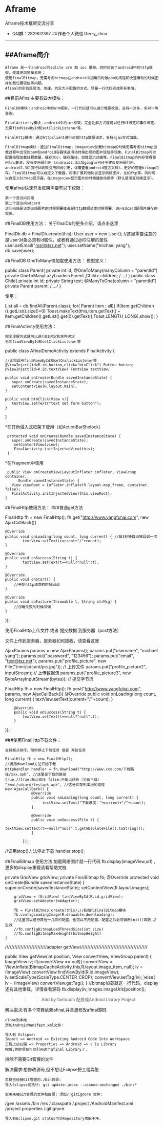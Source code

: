 Aframe
=========================
Aframe技术框架交流分享
* QQ群：282902397 ##作者个人微信 Derry_zhou
----------------
##Aframe简介
-------------
    Aframe 是一个android的sqlite orm 和 ioc 框架。同时封装了android中的http框架，使其更加简单易用；
    使用finalBitmap，无需考虑bitmap在android中加载的时候oom的问题和快速滑动的时候图片加载位置错位等问题。
    Afinal的宗旨是简洁，快速。约定大于配置的方式。尽量一行代码完成所有事情。

##目前Afinal主要有四大模块：

    FinalDB模块：android中的orm框架，一行代码就可以进行增删改查。支持一对多，多对一等查询。

    FinalActivity模块：android中的ioc框架，完全注解方式就可以进行UI绑定和事件绑定。无需findViewById和setClickListener等。

    FinalHttp模块：通过httpclient进行封装http数据请求，支持ajax方式加载。

    FinalBitmap模块：通过FinalBitmap，imageview加载bitmap的时候无需考虑bitmap加载过程中出现的oom和android容器快速滑动时候出现的图片错位等现象。FinalBitmap可以配置线程加载线程数量，缓存大小，缓存路径，加载显示动画等。FinalBitmap的内存管理使用lru算法，没有使用弱引用（android2.3以后google已经不建议使用弱引用，android2.3后强行回收软引用和弱引用，详情查看android官方文档），更好的管理bitmap内存。FinalBitmap可以自定义下载器，用来扩展其他协议显示网络图片，比如ftp等。同时可以自定义bitmap显示器，在imageview显示图片的时候播放动画等（默认是渐变动画显示）。

使用afinal快速开发框架需要有以下权限：

<uses-permission android:name="android.permission.INTERNET" />
<uses-permission android:name="android.permission.WRITE_EXTERNAL_STORAGE" />

    第一个是访问网络
    第二个是访问sdcard
    访问网络是请求网络图片的时候需要或者是http数据请求时候需要，访问sdcard是图片缓存的需要。

##FinalDB使用方法： 关于finalDb的更多介绍，请点击这里

FinalDb db = FinalDb.create(this);
User user = new User(); //这里需要注意的是User对象必须有id属性，或者有通过@ID注解的属性
user.setEmail("mail@tsz.net");
user.setName("michael yang");
db.save(user);

##FinalDB OneToMany懒加载使用方法： 模型定义：

public class Parent{
    private int id;
    @OneToMany(manyColumn = "parentId")
    private OneToManyLazyLoader<Parent ,Child> children;
    /*....*/
}
public class Child{
    private int id;
    private String text;
    @ManyToOne(column = "parentId")
    private  Parent  parent;
    /*....*/
}

使用：

List<Parent> all = db.findAll(Parent.class);
        for( Parent  item : all){
            if(item.getChildren ().getList().size()>0)
                Toast.makeText(this,item.getText() + item.getChildren().getList().get(0).getText(),Toast.LENGTH_LONG).show();
        }

##FinalActivity使用方法：

    完全注解方式就可以进行UI绑定和事件绑定
    无需findViewById和setClickListener等

public class AfinalDemoActivity extends FinalActivity {

    //无需调用findViewById和setOnclickListener等
    @ViewInject(id=R.id.button,click="btnClick") Button button;
    @ViewInject(id=R.id.textView) TextView textView;

    public void onCreate(Bundle savedInstanceState) {
       super.onCreate(savedInstanceState);
       setContentView(R.layout.main);
    }
    
    public void btnClick(View v){
       textView.setText("text set form button");
    }
}

*在其他侵入式框架下使用（如ActionBarShelock）

     protected void onCreate(Bundle savedInstanceState) {
       super.onCreate(savedInstanceState);
        setContentView(view);
        FinalActivity.initInjectedView(this);
     }

*在Fragment中使用

     public View onCreateView(LayoutInflater inflater, ViewGroup container,
          Bundle savedInstanceState) {
       View viewRoot = inflater.inflate(R.layout.map_frame, container, false);
       FinalActivity.initInjectedView(this,viewRoot);
    }

##FinalHttp使用方法： ###普通get方法

FinalHttp fh = new FinalHttp();
fh.get("http://www.yangfuhai.com", new AjaxCallBack(){

    @Override
    public void onLoading(long count, long current) { //每1秒钟自动被回调一次
        	textView.setText(current+"/"+count);
	}

	@Override
	public void onSuccess(String t) {
			textView.setText(t==null?"null":t);
	}

	@Override
	public void onStart() {
		//开始http请求的时候回调
	}

	@Override
	public void onFailure(Throwable t, String strMsg) {
		//加载失败的时候回调
	}
});

使用FinalHttp上传文件 或者 提交数据 到服务器（post方法）

文件上传到服务器，服务器如何接收，请查看这里

  AjaxParams params = new AjaxParams();
  params.put("username", "michael yang");
  params.put("password", "123456");
  params.put("email", "test@tsz.net");
  params.put("profile_picture", new File("/mnt/sdcard/pic.jpg")); // 上传文件
  params.put("profile_picture2", inputStream); // 上传数据流
  params.put("profile_picture3", new ByteArrayInputStream(bytes)); // 提交字节流
 
  FinalHttp fh = new FinalHttp();
  fh.post("http://www.yangfuhai.com", params, new AjaxCallBack(){
  		@Override
 		public void onLoading(long count, long current) {
 				textView.setText(current+"/"+count);
 		}
 
 		@Override
 		public void onSuccess(String t) {
 			textView.setText(t==null?"null":t);
 		}
  });

###使用FinalHttp下载文件：

    支持断点续传，随时停止下载任务 或者 开始任务

    FinalHttp fh = new FinalHttp();  
    //调用download方法开始下载
    HttpHandler handler = fh.download("http://www.xxx.com/下载路径/xxx.apk", //这里是下载的路径
    true,//true:断点续传 false:不断点续传（全新下载）
    "/mnt/sdcard/testapk.apk", //这是保存到本地的路径
    new AjaxCallBack() {  
                @Override  
                public void onLoading(long count, long current) {  
                     textView.setText("下载进度："+current+"/"+count);  
                }  
  
                @Override  
                public void onSuccess(File t) {  
                    textView.setText(t==null?"null":t.getAbsoluteFile().toString());  
                }  
  
            });  

	
   //调用stop()方法停止下载
   handler.stop();

   

##FinalBitmap 使用方法 加载网络图片就一行代码 fb.display(imageView,url) ,更多的display重载请看帮助文档

private GridView gridView;
	private FinalBitmap fb;
	@Override
	protected void onCreate(Bundle savedInstanceState) {
		super.onCreate(savedInstanceState);
		setContentView(R.layout.images);
		
		gridView = (GridView) findViewById(R.id.gridView);
		gridView.setAdapter(mAdapter);
		
		fb = FinalBitmap.create(this);//初始化FinalBitmap模块
		fb.configLoadingImage(R.drawable.downloading);
		//这里可以进行其他十几项的配置，也可以不用配置，配置之后必须调用init()函数,才生效
		//fb.configBitmapLoadThreadSize(int size)
		//fb.configBitmapMaxHeight(bitmapHeight)
	}


///////////////////////////adapter getView////////////////////////////////////////////

public View getView(int position, View convertView, ViewGroup parent) {
	ImageView iv;
	if(convertView == null){
	    convertView = View.inflate(BitmapCacheActivity.this,R.layout.image_item, null);
	    iv = (ImageView) convertView.findViewById(R.id.imageView);
	    iv.setScaleType(ScaleType.CENTER_CROP);
	    convertView.setTag(iv);
	}else{
	    iv = (ImageView) convertView.getTag();
	}
	//bitmap加载就这一行代码，display还有其他重载，详情查看源码
	fb.display(iv,Images.imageUrls[position]);

>>> Add by fantouch
配置成Android Library Project

解决需求:有多个项目依赖afinal,并且想修改afinal源码

    clone到本地
    添加AndroidManifest.xml文件:

<?xml version="1.0" encoding="utf-8"?>
<manifest xmlns:android="http://schemas.android.com/apk/res/android"
    package="net.tsz.afinal" >
    <uses-sdk
        android:minSdkVersion="5"
        android:targetSdkVersion="7" />
</manifest>

    导入到 Eclipse:
    Import => Android => Existing Android Code Into Workspace
    工程上按右键 => Properties => Android => √ Is Library
    完成,你的项目可以引用这个afinal Library了.

排除不需要Git管理的文件

解决需求:想修改源码,但不想让Eclipse把工程弄脏

    忽略已经被Git管理的./bin目录:
    导入Eclipse前执行: git update-index --assume-unchanged ./bin/*

    忽略未被Git管理的文件和目录: 添加/.gitignore 文件:

/gen
/assets
/bin
/res
/.classpath
/.project
/AndroidManifest.xml
/project.properties
/.gitignore

    导入到Eclipse,git status可见Repository依旧干净.
